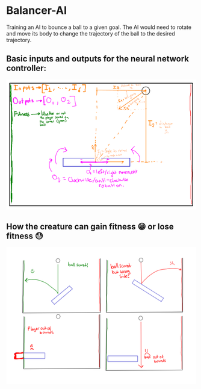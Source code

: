 # Balancer-AI
Training an AI to bounce a ball to a given goal. The AI would need to rotate and move its body to change the trajectory of the ball to the desired trajectory.

## Basic inputs and outputs for the neural network controller:
<p align="center">
<img src='game.png' alt="Game plan" width="800px">
</p>

## How the creature can gain fitness :grin: or lose fitness :sweat:
<p align="center">
<img src='Plan.png' alt="How the player can die" width="850px">
</p>